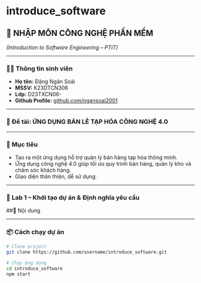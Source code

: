 # introduce_software

## 🧠 NHẬP MÔN CÔNG NGHỆ PHẦN MỀM  
*(Introduction to Software Engineering – PTIT)*  

---

### 🧑‍🎓 Thông tin sinh viên
- **Họ tên:** Đặng Ngân Soải  
- **MSSV:** K23DTCN306  
- **Lớp:** D23TXCN06- 
- **Github Profile:** [github.com/ngansoai2001](github.com/ngansoai2001)

---

### 🏪 Đề tài: **ỨNG DỤNG BÁN LẺ TẠP HÓA CÔNG NGHỆ 4.0**

---

### 🎯 Mục tiêu
- Tạo ra một ứng dụng hỗ trợ quản lý bán hàng tạp hóa thông minh.  
- Ứng dụng công nghệ 4.0 giúp tối ưu quy trình bán hàng, quản lý kho và chăm sóc khách hàng.  
- Giao diện thân thiện, dễ sử dụng.

---

### 📘 Lab 1 – Khởi tạo dự án & Định nghĩa yêu cầu
##🔹 Nội dung

---

### 📦 Cách chạy dự án
```bash
# Clone project
git clone https://github.com/username/introduce_software.git

# Chạy ứng dụng
cd introduce_software
npm start
